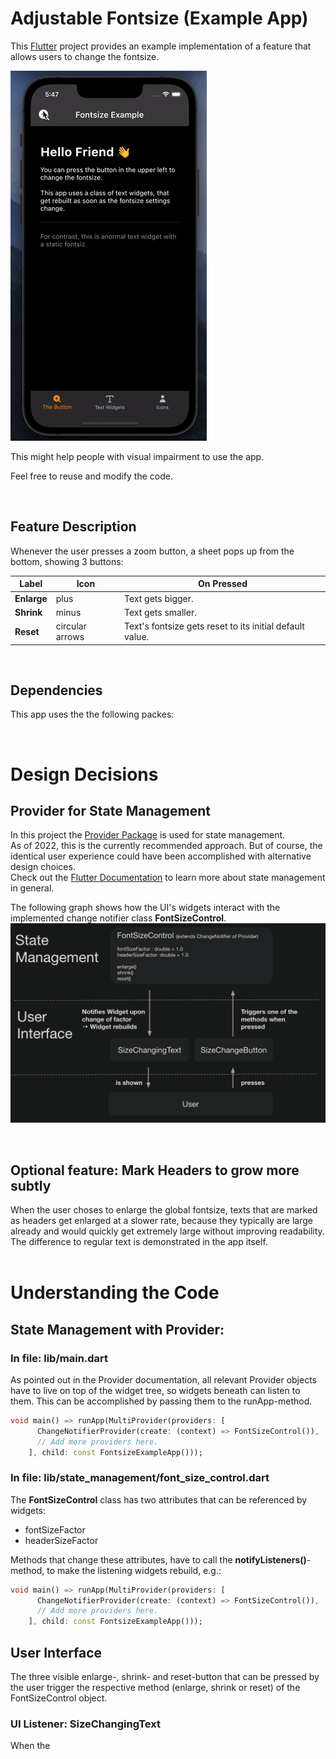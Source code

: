 # Adjustable Fontsize (Example App)

This [Flutter](https://flutter.dev/) project provides an example implementation of a feature that allows users to change the fontsize.

![App on iPhone](documentation_assets/demo.gif)

This might help people with visual impairment to use the app.

Feel free to reuse and modify the code.

<br>

## Feature Description

Whenever the user presses a zoom button, a sheet pops up from the bottom, showing 3 buttons:

Label | Icon | On Pressed
--- | --- | ---
**Enlarge** | plus | Text gets bigger.
**Shrink** | minus | Text gets smaller.
**Reset** | circular arrows | Text's fontsize gets reset to its initial default value.

<br>

## Dependencies
This app uses the the following packes:

<br>

# Design Decisions



## Provider for State Management
In this project the [Provider Package](https://pub.dev/packages/provider) is used for state management. <br>
As of 2022, this is the currently recommended approach. But of course, the identical user experience could have been accomplished with alternative design choices. <br>
Check out the [Flutter Documentation](https://docs.flutter.dev/development/data-and-backend/state-mgmt/options) to learn more about state management in general.


The following graph shows how the UI's widgets interact with the implemented change notifier class **FontSizeControl**.
![](documentation_assets/overview.png)

<br>

## Optional feature: Mark Headers to grow more subtly
When the user choses to enlarge the global fontsize, texts that are marked as headers get enlarged at a slower rate, because they typically are large already and would quickly get extremely large without improving readability.
The difference to regular text is demonstrated in the app itself.
<br>
<br>

# Understanding the Code
## State Management with Provider: 

### In file: lib/main.dart
As pointed out in the Provider documentation, all relevant Provider objects  have to live on top of the widget tree, so widgets beneath can listen to them.
This can be accomplished by passing them to the runApp-method.

```dart
void main() => runApp(MultiProvider(providers: [
      ChangeNotifierProvider(create: (context) => FontSizeControl()),
      // Add more providers here.
    ], child: const FontsizeExampleApp()));
```

### In file: lib/state_management/font_size_control.dart
The **FontSizeControl** class has two attributes that can be referenced by widgets:
* fontSizeFactor
* headerSizeFactor

Methods that change these attributes, have to call the **notifyListeners()**-method, to make the listening widgets rebuild, e.g.:
```dart
void main() => runApp(MultiProvider(providers: [
      ChangeNotifierProvider(create: (context) => FontSizeControl()),
      // Add more providers here.
    ], child: const FontsizeExampleApp()));
```


## User Interface
The three visible enlarge-, shrink- and reset-button that can be pressed by the user trigger the respective method (enlarge, shrink or reset) of the FontSizeControl object.

### UI Listener: SizeChangingText
When the